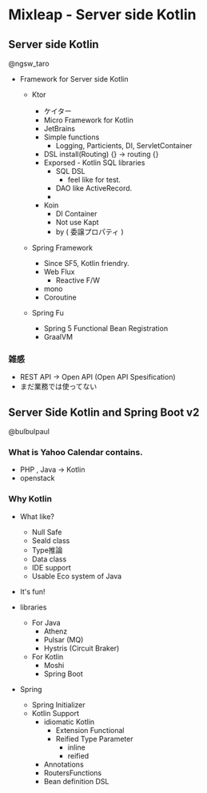 # Mixleap - Server side Kotlin

## Server side Kotlin
 @ngsw_taro

- Framework for Server side Kotlin

  * Ktor
    * ケイター
    * Micro Framework for Kotlin
    * JetBrains
    * Simple functions
      * Logging, Particients, DI, ServletContainer
    * DSL
      install(Routing) {} -> routing {}
    * Exporsed  - Kotlin SQL libraries
      * SQL  DSL
        - feel like for test.
      * DAO like ActiveRecord.
      *
    * Koin
      * DI Container
      * Not use Kapt
      * by ( 委譲プロパティ )

  * Spring Framework
    * Since SF5, Kotlin friendry.
    * Web Flux
      * Reactive F/W
    * mono
    * Coroutine

  * Spring Fu
    * Spring 5 Functional Bean Registration
    *  GraalVM

### 雑感
* REST API -> Open API (Open API Spesification)
* まだ業務では使ってない


## Server Side Kotlin and Spring Boot v2
@bulbulpaul

### What is Yahoo Calendar contains.

* PHP , Java -> Kotlin
* openstack

### Why Kotlin
* What like?
  * Null Safe
  * Seald class
  * Type推論
  * Data class
  * IDE support
  * Usable Eco system of Java
* It's fun!

* libraries
  * For Java
    * Athenz
    * Pulsar (MQ)
    * Hystris (Circuit Braker)
  * For Kotlin
    * Moshi
    * Spring Boot

* Spring
  * Spring Initializer
  * Kotlin Support
    * idiomatic Kotlin
      * Extension Functional
      * Reified Type Parameter
        - inline
        - reified
    * Annotations
    * RoutersFunctions
    * Bean definition DSL

    
